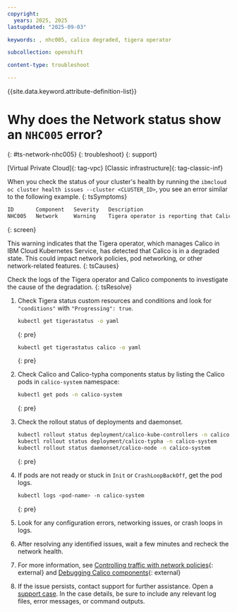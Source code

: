 ```yaml
---
copyright: 
  years: 2025, 2025
lastupdated: "2025-09-03"

keywords: , nhc005, calico degraded, tigera operator

subcollection: openshift

content-type: troubleshoot

---
```


{{site.data.keyword.attribute-definition-list}}

# Why does the Network status show an `NHC005` error?
{: #ts-network-nhc005}
{: troubleshoot}
{: support}

[Virtual Private Cloud]{: tag-vpc} [Classic infrastructure]{: tag-classic-inf}

When you check the status of your cluster's health by running the `ibmcloud oc cluster health issues --cluster <CLUSTER_ID>`, you see an error similar to the following example.
{: tsSymptoms}

```sh
ID       Component   Severity   Description
NHC005   Network     Warning    Tigera operator is reporting that Calico is in 'degraded' state.
```
{: screen}

This warning indicates that the Tigera operator, which manages Calico in IBM Cloud Kubernetes Service, has detected that Calico is in a degraded state. This could impact network policies, pod networking, or other network-related features.
{: tsCauses}

Check the logs of the Tigera operator and Calico components to investigate the cause of the degradation.
{: tsResolve}

1. Check Tigera status custom resources and conditions and look for `"conditions"` with `"Progressing": true`.
    ```sh
    kubectl get tigerastatus -o yaml
    ```
    {: pre}

    ```sh
    kubectl get tigerastatus calico -o yaml
    ```
    {: pre}

2. Check Calico and Calico-typha components status by listing the Calico pods in `calico-system` namespace:
    ```sh
    kubectl get pods -n calico-system
    ```
    {: pre}

3. Check the rollout status of deployments and daemonset.
    ```sh
    kubectl rollout status deployment/calico-kube-controllers -n calico-system
    kubectl rollout status deployment/calico-typha -n calico-system
    kubectl rollout status daemonset/calico-node -n calico-system
    ```
    {: pre}

4. If pods are not ready or stuck in `Init` or `CrashLoopBackOff`, get the pod logs.
    ```sh
    kubectl logs <pod-name> -n calico-system
    ```
    {: pre}

5. Look for any configuration errors, networking issues, or crash loops in logs.

6. After resolving any identified issues, wait a few minutes and recheck the network health.

7. For more information, see [Controlling traffic with network policies](https://cloud.ibm.com/docs/containers?topic=containers-network_policies){: external} and [Debugging Calico components](https://cloud.ibm.com/docs/containers?topic=containers-calico_log_level){: external}

8. If the issue persists, contact support for further assistance. Open a [support case](/docs/account?topic=account-using-avatar). In the case details, be sure to include any relevant log files, error messages, or command outputs.
